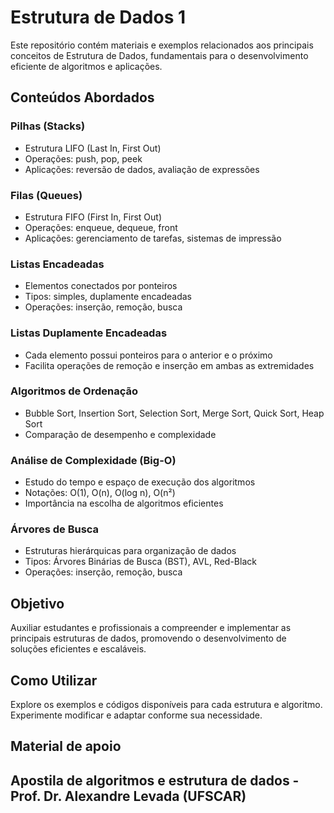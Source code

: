 # Estrutura de Dados 1

Este repositório contém materiais e exemplos relacionados aos principais conceitos de Estrutura de Dados, fundamentais para o desenvolvimento eficiente de algoritmos e aplicações.

## Conteúdos Abordados

### Pilhas (Stacks)
- Estrutura LIFO (Last In, First Out)
- Operações: push, pop, peek
- Aplicações: reversão de dados, avaliação de expressões

### Filas (Queues)
- Estrutura FIFO (First In, First Out)
- Operações: enqueue, dequeue, front
- Aplicações: gerenciamento de tarefas, sistemas de impressão

### Listas Encadeadas
- Elementos conectados por ponteiros
- Tipos: simples, duplamente encadeadas
- Operações: inserção, remoção, busca

### Listas Duplamente Encadeadas
- Cada elemento possui ponteiros para o anterior e o próximo
- Facilita operações de remoção e inserção em ambas as extremidades

### Algoritmos de Ordenação
- Bubble Sort, Insertion Sort, Selection Sort, Merge Sort, Quick Sort, Heap Sort
- Comparação de desempenho e complexidade

### Análise de Complexidade (Big-O)
- Estudo do tempo e espaço de execução dos algoritmos
- Notações: O(1), O(n), O(log n), O(n²)
- Importância na escolha de algoritmos eficientes

### Árvores de Busca
- Estruturas hierárquicas para organização de dados
- Tipos: Árvores Binárias de Busca (BST), AVL, Red-Black
- Operações: inserção, remoção, busca

## Objetivo

Auxiliar estudantes e profissionais a compreender e implementar as principais estruturas de dados, promovendo o desenvolvimento de soluções eficientes e escaláveis.

## Como Utilizar

Explore os exemplos e códigos disponíveis para cada estrutura e algoritmo. Experimente modificar e adaptar conforme sua necessidade.


## Material de apoio

Apostila de algoritmos e estrutura de dados - Prof. Dr. Alexandre Levada  (UFSCAR)
---
